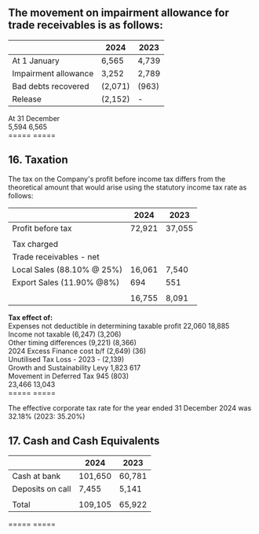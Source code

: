 ## The movement on impairment allowance for trade receivables is as follows:

|                    | 2024 | 2023 |
|--------------------|------|------|
| At 1 January       | 6,565| 4,739|
| Impairment allowance| 3,252| 2,789|
| Bad debts recovered| (2,071)| (963)|
| Release            | (2,152)|    - |

At 31 December  
5,594  6,565  
=====  =====  

## 16. Taxation

The tax on the Company's profit before income tax differs from the theoretical amount that would arise using the statutory income tax rate as follows:

|                    | 2024  | 2023  |
|--------------------|-------|-------|
| Profit before tax  | 72,921| 37,055|
|                    |       |       |
| Tax charged        |       |       |
| Trade receivables - net |   |       |
| Local Sales (88.10% @ 25%)| 16,061 |7,540 |
| Export Sales (11.90% @8%)|    694  | 551  |
|                    |       |       |
|                    | 16,755| 8,091 |

**Tax effect of:**  
Expenses not deductible in determining taxable profit 22,060  18,885  
Income not taxable  (6,247)  (3,206)  
Other timing differences  (9,221)  (8,366)  
2024 Excess Finance cost b/f (2,649)  (36)  
Unutilised Tax Loss - 2023  -  (2,139)  
Growth and Sustainability Levy  1,823  617  
Movement in Deferred Tax  945  (803)  
23,466  13,043  
=====  =====  

The effective corporate tax rate for the year ended 31 December 2024 was 32.18% (2023: 35.20%)

## 17. Cash and Cash Equivalents

|                   | 2024   | 2023  |
|-------------------|--------|-------|
| Cash at bank      | 101,650| 60,781|
| Deposits on call  | 7,455  | 5,141 |
|                   |        |       |
| Total             | 109,105| 65,922|
===== =====